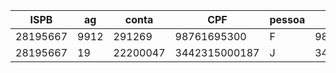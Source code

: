 |ISPB|ag|conta|CPF|pessoa|key|
|---|---|---|---|---|---|
|28195667|9912|291269|98761695300|F|98761695300|
|28195667|19|22200047|3442315000187|J|3442315000187|
